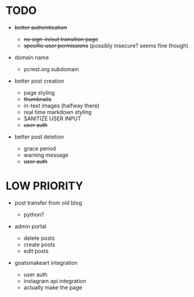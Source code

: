 # TODO

- ~~better authentication~~
     - ~~no sign-in/out transition page~~
     - ~~specific user permissions~~ (possibly insecure? seems fine though)

- domain name
     - pcrest.org subdomain

- better post creation
     - page styling
     - ~~thumbnails~~
     - in-text images (halfway there)
     - real time markdown styling
     - SANITIZE USER INPUT
     - ~~user auth~~

- better post deletion
     - grace period
     - warning message
     - ~~user auth~~

# LOW PRIORITY

- post transfer from old blog
     - python?

- admin portal
  - delete posts
  - create posts
  - edit posts

- goatsmakeart integration
  - user auth
  - instagram api integration
  - actually make the page